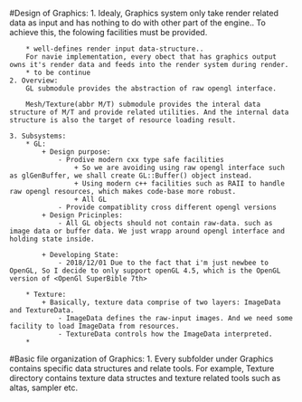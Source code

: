 #Design of Graphics:
    1. Idealy, Graphics system only take render related data as input and has nothing to do with other part of the engine..
    To achieve this, the folowing facilities must be provided.

        * well-defines render input data-structure..
        For navie implementation, every obect that has graphics output owns it's render data and feeds into the render system during render.
        * to be continue
    2. Overview:
        GL submodule provides the abstraction of raw opengl interface.
        
        Mesh/Texture(abbr M/T) submodule provides the interal data structure of M/T and provide related utilities. And the internal data structure is also the target of resource loading result.

    3. Subsystems:
        * GL:
            + Design purpose:
                - Prodive modern cxx type safe facilities
                    + So we are avoiding using raw opengl interface such as glGenBuffer, we shall create GL::Buffer() object instead.
                    + Using modern c++ facilities such as RAII to handle raw opengl resources, which makes code-base more robust.
                    + All GL
                - Provide compatiblity cross different opengl versions
            + Design Pricinples:
                - All GL objects should not contain raw-data. such as image data or buffer data. We just wrapp around opengl interface and holding state inside.

            + Developing State:
                - 2018/12/01 Due to the fact that i'm just newbee to OpenGL, So I decide to only support openGL 4.5, which is the OpenGL version of <OpenGl SuperBible 7th>

        * Texture:
            + Basically, texture data comprise of two layers: ImageData and TextureData.
                - ImageData defines the raw-input images. And we need some facility to load ImageData from resources.
                - TextureData controls how the ImageData interpreted.
        *

#Basic file organization of Graphics:
    1. Every subfolder under Graphics contains specific data structures and relate tools.
        For example, Texture directory contains texture data structes and texture related tools such as altas, sampler etc.
